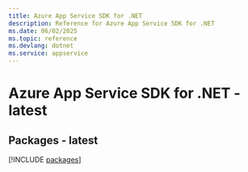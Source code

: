 ```yaml
---
title: Azure App Service SDK for .NET
description: Reference for Azure App Service SDK for .NET
ms.date: 06/02/2025
ms.topic: reference
ms.devlang: dotnet
ms.service: appservice
---
```

# Azure App Service SDK for .NET - latest
## Packages - latest
[!INCLUDE [packages](app-service-index.md)]